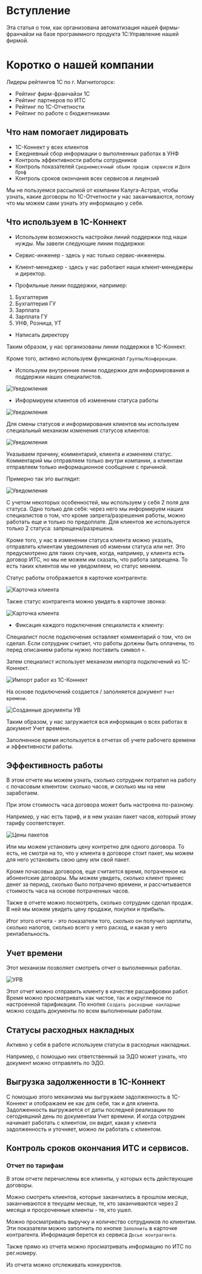 # Вступление

Эта статья о том, как организована автоматизация нашей фирмы-франчайзи на базе программного продукта 1С:Управление нашей фирмой.

# Коротко о нашей компании

Лидеры рейтингов 1С по г. Магнитогорск:

* Рейтинг фирм-франчайзи 1С
* Рейтинг партнеров по ИТС
* Рейтинг по 1С-Отчетности
* Рейтинг по работе с бюджетниками

## Что нам помогает лидировать

* 1С-Коннект у всех клиентов
* Ежедневный сбор информации о выполненных работах в УНФ
* Контроль эффективности работы сотрудников
* Контроль показателей ``Среднемесячный объем продаж сервисов`` и ``Доля Проф``
* Контроль сроков окончания всех сервисов и лицензий

Мы не пользуемся рассылкой от компании Калуга-Астрал, чтобы узнать, какие договоры по 1С-Отчетности у нас заканчиваются, потому что мы можем сами узнать эту информацию у себя.

## Что используем в 1С-Коннект

* Используем возможность настройки линий поддержки под наши нужды. Мы завели следующие линии поддержки:

* Сервис-инженер - здесь у нас только сервис-инженеры.
* Клиент-менеджер - здесь у нас работают наши клиент-менеджеры и директор.
* Профильные линии поддержки, например:

1. Бухгалтерия 
2. Бухгалтерия ГУ
3. Зарплата
4. Зарплата ГУ
5. УНФ, Розница, УТ

* Написать директору

Таким образом, у нас организованы линии поддержки в 1С-Коннект.

Кроме того, активно используем функционал ``Группы/Конференции``.

* Используем внутренние линии поддержки для информирования и поддержки наших специалистов.

![Уведомления](/img/2023-03-25_22-52-36.png)

* Информируем клиентов об изменении статуса работы

![Уведомления](/img/2023-03-25_22-59-24.png)

Для смены статусов и информирования клиентов мы используем специальный механизм изменения статусов клиентов:

![Уведомления](/img/2023-03-25_23-02-44.png)

Указываем причину, комментарий, клиента и изменяем статус. 
Комментарий мы отправляем только внутри компании, а клиентам отправляем только информационное сообщение с причиной. 

Примерно так это выглядит:

![Уведомления](/img/2023-03-25_23-09-38.png)

С учетом некоторых особенностей, мы используем у себя 2 поля для статуса. Одно только для себя: через него мы информируем наших специалистов о том, что кроме запрета/разрешения работы, можно работать еще и только по предоплате. Для клиентов же используется только 2 статуса: запрещена/разрешена.

Кроме того, у нас в изменении статуса клиента можно указать, отправлять клиентам уведомления об измении статуса или нет. Это предусмотрено для таких случаев, когда, например, у клиента есть договор ИТС, но мы не можем им сказать, что работа запрещена. То есть таких клиентов мы не уведомляем, но статус меняем.

Статус работы отображается в карточке контрагента:

![Карточка клиента](/img/2023-03-26_00-18-31.png)

Также статус контрагента можно увидеть в карточке звонка:

![Карточка клиента](/img/2023-03-26_00-20-41.png)

* Фиксация каждого подключения специалиста к клиенту:

Специалист после подключения оставляет комментарий о том, что он сделал.
Если сотрудник считает, что работы должны быть оплачены, то перед описанием работы нужно поставить символ ``+``.

Затем специалист использует механизм импорта подключений из 1С-Коннект.

![Импорт работ из 1С-Коннект](/img/import-from-connect.png)

На основе подключений создается / заполняется документ ``Учет времени``.

![Созданные документы УВ](/img/work-time-document.png)

Таким образом, у нас загружается вся информация о всех работах в документ Учет времени.

Заполненное время используется в отчетах об учете рабочего времени и эффективности работы.

## Эффективность работы

В этом отчете мы можем узнать, сколько сотрудник потратил на работу с почасовым клиентом: сколько часов, и сколько мы на нем заработаем.

При этом стоимость часа договора может быть настроена по-разному.

Например, у нас есть тариф, и в нем указан пакет часов, который этому тарифу соответствует.

![Цены пакетов](/img/example-tarif.png)

Или мы можем установить цену контретно для одного договора.
То есть, не смотря на то, что у клиента в договоре стоит пакет, мы можем для него установить свою цену или свой пакет.

Кроме почасовых договоров, еще считается время, потраченное на абонентские договоры.
Мы можем увидеть, сколько клиент принес денег за период, сколько было потрачено времени, и рассчитывается стоимость часа на основе потраченных часов.

Также в отчете можно посмотреть, сколько сотрудник сделал продаж. В ней мы можем увидеть цену продажи, покупки и прибыль.

Итог этого отчета - это показатели того, сколько он получил зарплаты, сколько налогов, сколько всего у него расход, и какая у него рентабельность.

## Учет времени

Этот механизм позволяет смотреть отчет о выполненных работах.

![УРВ](/img/work-time-report.png)

Этот отчет можно отправить клиенту в качестве расшифровки работ.
Время можно просматривать как чистое, так и округленное по настроенной тарификации.
По кнопке ``Создать расходные накладные`` можно создать документы по всем выполненным работам.

## Статусы расходных накладных

Активно у себя в работе используем статусы в расходных накладных.

Например, с помощью них ответственный за ЭДО может узнать, что документ можно отправлять по ЭДО.

## Выгрузка задолженности в 1С-Коннект

С помощью этого механизма мы выгружаем задолженность в 1С-Коннект и отображаем ее как для себя, так и для клиента.
Задолженность выгружается от даты последней реализации по сегодняшний день по документам Учет времени.
И когда сотрудник начинает работать с клиентом, он видит, какая у клиента задолженность и уточняет, можно ли работать с клиентом.

## Контроль сроков окончания ИТС и сервисов.

### Отчет по тарифам

В этом отчете перечислены все клиенты, у которых есть действующие договоры.

Можно смотреть клиентов, которые заканчились в прошлом месяце, заканчиваются в текущем месяце, те, кто заканчиваются через 2 месяца и просроченные клиенты - те, кто ушел.

Можно просматривать выручку и количество сотрудников по клиентам. Эти показатели можно заполнить по кнопке ``Заполнить`` в карточке контрагента. Информация берется из сервиса ``Досье контрагента``.

Также прямо из отчета можно просматривать информацию по ИТС по рег.номеру. 

Из отчета можно отслеживать конкурентов.
